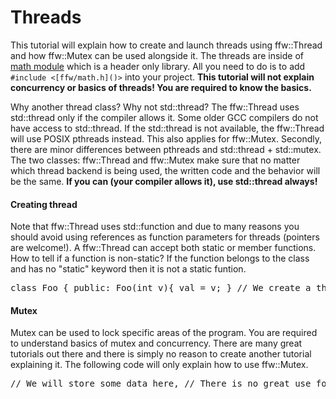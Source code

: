 Threads
=================

This tutorial will explain how to create and launch threads using ffw::Thread and how ffw::Mutex can be used alongside it. The threads are inside of [math module](group__math.html) which is a header only library. All you need to do is to add `#include <[ffw/math.h]()>` into your project. **This tutorial will not explain concurrency or basics of threads! You are required to know the basics.**

Why another thread class? Why not std::thread? The ffw::Thread uses std::thread only if the compiler allows it. Some older GCC compilers do not have access to std::thread. If the std::thread is not available, the ffw::Thread will use POSIX pthreads instead. This also applies for ffw::Mutex. Secondly, there are minor differences between pthreads and std::thread + std::mutex. The two classes: ffw::Thread and ffw::Mutex make sure that no matter which thread backend is being used, the written code and the behavior will be the same. **If you can (your compiler allows it), use std::thread always!**

#### Creating thread


Note that ffw::Thread uses std::function and due to many reasons you should avoid using references as function parameters for threads (pointers are welcome!). A ffw::Thread can accept both static or member functions. How to tell if a function is non-static? If the function belongs to the class and has no "static" keyword then it is not a static funtion.


<pre><div class="lang-cpp" style="white-space: nowrap;"><span class="hljs-keyword">class </span><span class="hljs-normal">Foo &#123;</span>
<span class="hljs-normal"></span><span class="hljs-keyword">public</span><span class="hljs-normal">:</span>
<span class="hljs-normal">  Foo(</span><span class="hljs-title">int</span><span class="hljs-normal"> v)&#123;</span>
<span class="hljs-normal">    val = v;</span>
<span class="hljs-normal">  &#125;</span>
<span class="hljs-normal"></span>
<span class="hljs-normal">  </span><span class="hljs-comment">// We create a thread to use this function</span><span class="hljs-normal"></span>
<span class="hljs-normal">  </span><span class="hljs-title">float</span><span class="hljs-normal"> bar(</span><span class="hljs-title">int</span><span class="hljs-normal"> p, </span><span class="hljs-title">int</span><span class="hljs-normal"> t)&#123;</span>
<span class="hljs-normal">    </span><span class="hljs-comment">// Some random algorithm</span><span class="hljs-normal"></span>
<span class="hljs-normal">    </span><span class="hljs-keyword">return</span><span class="hljs-normal"> (val * p) / (float)t;</span>
<span class="hljs-normal">  &#125;</span>
<span class="hljs-normal"></span>
<span class="hljs-normal">  </span><span class="hljs-comment">// References are not allowed.</span><span class="hljs-normal"></span>
<span class="hljs-normal">  </span><span class="hljs-comment">// Trying to call this function via ffw::Thread will</span><span class="hljs-normal"></span>
<span class="hljs-normal">  </span><span class="hljs-comment">// result in compilation error.</span><span class="hljs-normal"></span>
<span class="hljs-normal">  </span><span class="hljs-comment">// Use pointers instead!</span><span class="hljs-normal"></span>
<span class="hljs-normal">  </span><span class="hljs-title">float</span><span class="hljs-normal"> bar_alt(</span><span class="hljs-title">int</span><span class="hljs-normal">&amp; p, </span><span class="hljs-title">int</span><span class="hljs-normal">&amp; t)&#123;</span>
<span class="hljs-normal">    </span><span class="hljs-comment">// Some random algorithm</span><span class="hljs-normal"></span>
<span class="hljs-normal">    </span><span class="hljs-keyword">return</span><span class="hljs-normal"> (val * p) / (float)t;</span>
<span class="hljs-normal">  &#125;</span>
<span class="hljs-normal"></span>
<span class="hljs-normal"></span><span class="hljs-keyword">private</span><span class="hljs-normal">:</span>
<span class="hljs-normal">  </span><span class="hljs-title">int</span><span class="hljs-normal"> val;</span>
<span class="hljs-normal">&#125;;</span>
<span class="hljs-normal"></span>
<span class="hljs-normal"></span><span class="hljs-title">int</span><span class="hljs-normal"> main()&#123;</span>
<span class="hljs-normal">  </span><span class="hljs-comment">// Create instance of Foo class</span><span class="hljs-normal"></span>
<span class="hljs-normal">  Foo foo(10);</span>
<span class="hljs-normal"></span>
<span class="hljs-normal">  </span><span class="hljs-comment">// Create thread instance that matches the function we are</span><span class="hljs-normal"></span>
<span class="hljs-normal">  </span><span class="hljs-comment">// going to use.</span><span class="hljs-normal"></span>
<span class="hljs-normal">  ffw::Thread&lt;float(int, int)&gt; thread;</span>
<span class="hljs-normal"></span>
<span class="hljs-normal">  </span><span class="hljs-comment">// Launch the thread and use Foo::bar function.</span><span class="hljs-normal"></span>
<span class="hljs-normal">  </span><span class="hljs-comment">// When calling non-static member function, you need to pass</span><span class="hljs-normal"></span>
<span class="hljs-normal">  </span><span class="hljs-comment">// the pointer to the class instance as well.</span><span class="hljs-normal"></span>
<span class="hljs-normal">  </span><span class="hljs-comment">// The function () acceps unlimited number of parameters, it will scale</span><span class="hljs-normal"></span>
<span class="hljs-normal">  </span><span class="hljs-comment">// based on the &lt;float(int, int)&gt; template parameter.</span><span class="hljs-normal"></span>
<span class="hljs-normal">  thread.run(&amp;Foo::bar, &amp;foo, 5, 2);</span>
<span class="hljs-normal"></span>
<span class="hljs-normal">  </span><span class="hljs-comment">// If the function was a global function, or static member function,</span><span class="hljs-normal"></span>
<span class="hljs-normal">  </span><span class="hljs-comment">// then the instance is irrelevant and you can use:</span><span class="hljs-normal"></span>
<span class="hljs-normal">  </span><span class="hljs-comment">// thread.run(&amp;Foo::bar, 5, 2);</span><span class="hljs-normal"></span>
<span class="hljs-normal"></span>
<span class="hljs-normal">  </span><span class="hljs-comment">// Now you can do something else while the thread is running.</span><span class="hljs-normal"></span>
<span class="hljs-normal"></span>
<span class="hljs-normal">  </span><span class="hljs-comment">// You can check if the thread is still running by calling:</span><span class="hljs-normal"></span>
<span class="hljs-normal">  std::cout &lt;&lt; </span><span class="hljs-string">"is running? "</span><span class="hljs-normal"> &lt;&lt; thread.isRunning() &lt;&lt; std::endl;</span>
<span class="hljs-normal">  </span><span class="hljs-comment">// Note that because we are not doing any heavy work inside of</span><span class="hljs-normal"></span>
<span class="hljs-normal">  </span><span class="hljs-comment">// Foo::bar function, thread will most likely finish before you</span><span class="hljs-normal"></span>
<span class="hljs-normal">  </span><span class="hljs-comment">// manage to call thread.isRunning()</span><span class="hljs-normal"></span>
<span class="hljs-normal"></span>
<span class="hljs-normal">  </span><span class="hljs-comment">// Always join the thread! This will release memory needed for the</span><span class="hljs-normal"></span>
<span class="hljs-normal">  </span><span class="hljs-comment">// thread. If the thread is still running, the function thread.join()</span><span class="hljs-normal"></span>
<span class="hljs-normal">  </span><span class="hljs-comment">// will not finish until the thread has finished first.</span><span class="hljs-normal"></span>
<span class="hljs-normal">  thread.join();</span>
<span class="hljs-normal"></span>
<span class="hljs-normal">  </span><span class="hljs-comment">// Check the result, prints: "Result: 25"</span><span class="hljs-normal"></span>
<span class="hljs-normal">  </span><span class="hljs-comment">// The getResult() returns float because we used &lt;float(int, int)&gt;</span><span class="hljs-normal"></span>
<span class="hljs-normal">  </span><span class="hljs-comment">// as a template parameter that mathces Foo::bar </span><span class="hljs-normal"></span>
<span class="hljs-normal">  std::cout &lt;&lt; </span><span class="hljs-string">"Result: "</span><span class="hljs-normal"> &lt;&lt; thread.getResult() &lt;&lt; std::endl;</span>
<span class="hljs-normal"></span>
<span class="hljs-normal">  </span><span class="hljs-comment">// The end</span><span class="hljs-normal"></span>
<span class="hljs-normal">  </span><span class="hljs-keyword">return</span><span class="hljs-normal"> 0;</span>
<span class="hljs-normal">&#125;</span>
</div></pre>



#### Mutex


Mutex can be used to lock specific areas of the program. You are required to understand basics of mutex and concurrency. There are many great tutorials out there and there is simply no reason to create another tutorial explaining it. The following code will only explain how to use ffw::Mutex.


<pre><div class="lang-cpp" style="white-space: nowrap;"><span class="hljs-comment">// We will store some data here,</span><span class="hljs-normal"></span>
<span class="hljs-normal"></span><span class="hljs-comment">// There is no great use for it, this is just for the purpose</span><span class="hljs-normal"></span>
<span class="hljs-normal"></span><span class="hljs-comment">// of the tutorial.</span><span class="hljs-normal"></span>
<span class="hljs-normal">std::vector&lt;int*&gt; data;</span>
<span class="hljs-normal"></span>
<span class="hljs-normal"></span><span class="hljs-comment">// Our mutex</span><span class="hljs-normal"></span>
<span class="hljs-normal">ffw::Mutex mutex;</span>
<span class="hljs-normal"></span>
<span class="hljs-normal"></span><span class="hljs-comment">// Some global function</span><span class="hljs-normal"></span>
<span class="hljs-normal"></span><span class="hljs-title">void</span><span class="hljs-normal"> foo(</span><span class="hljs-title">size_t</span><span class="hljs-normal"> len, </span><span class="hljs-title">int</span><span class="hljs-normal"> start)&#123;</span>
<span class="hljs-normal">  </span><span class="hljs-title">int</span><span class="hljs-normal">* arr = </span><span class="hljs-keyword">new</span><span class="hljs-normal"> </span><span class="hljs-title">int</span><span class="hljs-normal">[len];</span>
<span class="hljs-normal">  </span><span class="hljs-keyword">for</span><span class="hljs-normal">(</span><span class="hljs-title">size_t</span><span class="hljs-normal"> i = 0; i &lt; len; i++)&#123;</span>
<span class="hljs-normal">    </span><span class="hljs-comment">// Make square</span><span class="hljs-normal"></span>
<span class="hljs-normal">    arr[i] = (start + i) * (start + i);</span>
<span class="hljs-normal">  &#125;</span>
<span class="hljs-normal"></span>
<span class="hljs-normal">  </span><span class="hljs-comment">// Lock the mutex. If there is already a lock by a different thread,</span><span class="hljs-normal"></span>
<span class="hljs-normal">  </span><span class="hljs-comment">// the current thread will wait until the lock has been released.</span><span class="hljs-normal"></span>
<span class="hljs-normal">  mutex.lock();</span>
<span class="hljs-normal"></span>
<span class="hljs-normal">  </span><span class="hljs-comment">// We have a lock! Push data to our array!</span><span class="hljs-normal"></span>
<span class="hljs-normal">  dara.<a href="ffw_Array.html#805fb16c">push_back</a>(arr);</span>
<span class="hljs-normal"></span>
<span class="hljs-normal">  </span><span class="hljs-comment">// Release the lock.</span><span class="hljs-normal"></span>
<span class="hljs-normal">  mutex.unlock();</span>
<span class="hljs-normal">&#125;</span>
<span class="hljs-normal"></span>
<span class="hljs-normal"></span><span class="hljs-title">int</span><span class="hljs-normal"> main()&#123;</span>
<span class="hljs-normal">  ffw::Thread&lt;void(size_t, int)&gt; thread;</span>
<span class="hljs-normal"></span>
<span class="hljs-normal">  </span><span class="hljs-comment">// Launch 16 threads</span><span class="hljs-normal"></span>
<span class="hljs-normal">  </span><span class="hljs-keyword">for</span><span class="hljs-normal">(</span><span class="hljs-title">int</span><span class="hljs-normal"> i = 0; i &lt; 16; i++)&#123;</span>
<span class="hljs-normal">    thread.run(&amp;foo, 1024, i * 1024);</span>
<span class="hljs-normal">  &#125;</span>
<span class="hljs-normal"></span>
<span class="hljs-normal">  </span><span class="hljs-comment">// Wait for all threads</span><span class="hljs-normal"></span>
<span class="hljs-normal">  </span><span class="hljs-keyword">for</span><span class="hljs-normal">(</span><span class="hljs-title">int</span><span class="hljs-normal"> i = 0; i &lt; 16; i++)&#123;</span>
<span class="hljs-normal">    thread.join();</span>
<span class="hljs-normal">  &#125;</span>
<span class="hljs-normal"></span>
<span class="hljs-normal">  </span><span class="hljs-comment">// thread.getResult() does not make sense here!</span><span class="hljs-normal"></span>
<span class="hljs-normal">  </span><span class="hljs-comment">// The function is "void", you can't retun anything in void function!</span><span class="hljs-normal"></span>
<span class="hljs-normal"></span>
<span class="hljs-normal">  </span><span class="hljs-comment">// Do something with data</span><span class="hljs-normal"></span>
<span class="hljs-normal">  some_kind_of_function_to_process_data(&amp;data);</span>
<span class="hljs-normal"></span>
<span class="hljs-normal">  </span><span class="hljs-comment">// Release the dynamically allocated arrays</span><span class="hljs-normal"></span>
<span class="hljs-normal">  </span><span class="hljs-keyword">while</span><span class="hljs-normal">(data.size())&#123; </span><span class="hljs-comment">// While there is anything in the vector</span><span class="hljs-normal"></span>
<span class="hljs-normal">    </span><span class="hljs-keyword">delete</span><span class="hljs-normal">[] data.back(); </span><span class="hljs-comment">// Get the element at the back (last element)</span><span class="hljs-normal"></span>
<span class="hljs-normal">    data.push_back(); </span><span class="hljs-comment">// Remove the element from back (last element)</span><span class="hljs-normal"></span>
<span class="hljs-normal">  &#125;</span>
<span class="hljs-normal"></span>
<span class="hljs-normal">  </span><span class="hljs-comment">// The end</span><span class="hljs-normal"></span>
<span class="hljs-normal">  </span><span class="hljs-keyword">return</span><span class="hljs-normal"> 0;</span>
<span class="hljs-normal">&#125;</span>
</div></pre>

 

